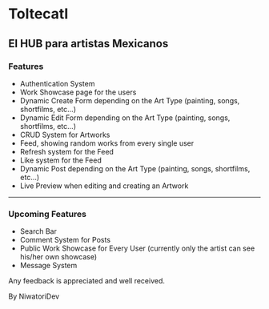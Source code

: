 <h1>Toltecatl</h1>        
<h2>El HUB para artistas Mexicanos</h2>


<h3>Features</h3>
<ul>
  <li>Authentication System</li>
  <li>Work Showcase page for the users</li>
  <li>Dynamic Create Form depending on the Art Type (painting, songs, shortfilms, etc...)</li>
  <li>Dynamic Edit Form depending on the Art Type (painting, songs, shortfilms, etc...)</li>
  <li>CRUD System for Artworks</li>
  <li>Feed, showing random works from every single user</li>
  <li>Refresh system for the Feed</li>
  <li>Like system for the Feed</li>
  <li>Dynamic Post depending on the Art Type (painting, songs, shortfilms, etc...)</li>
  <li>Live Preview when editing and creating an Artwork</li>
</ul> 
  
  <hr>
  
  <h3>Upcoming Features</h3>
<ul>
  <li>Search Bar</li>
  <li>Comment System for Posts</li>
  <li>Public Work Showcase for Every User (currently only the artist can see his/her own showcase)</li>
  <li>Message System</li>
</ul>


Any feedback is appreciated and well received.


By NiwatoriDev
  
  
